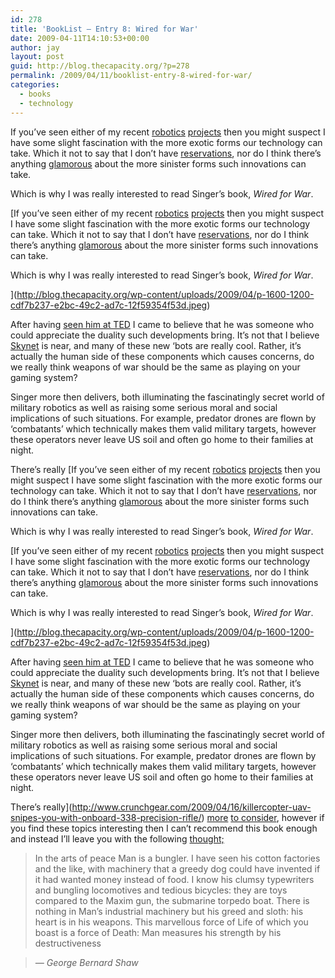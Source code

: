 ```yaml
---
id: 278
title: 'BookList – Entry 8: Wired for War'
date: 2009-04-11T14:10:53+00:00
author: jay
layout: post
guid: http://blog.thecapacity.org/?p=278
permalink: /2009/04/11/booklist-entry-8-wired-for-war/
categories:
  - books
  - technology
---
```

If you’ve seen either of my recent [robotics](http://blog.thecapacity.org/2009/03/26/greetings-officefighter/) [projects](http://blog.thecapacity.org/2009/01/13/wiimote-controlled-coil-gun/) then you might suspect I have some slight fascination with the more exotic forms our technology can take. Which it not to say that I don’t have [reservations](http://www.rubyinside.com/skynet-ruby-implementation-of-mapreduce-685.html), nor do I think there’s anything [glamorous](http://www.crunchgear.com/2009/05/20/nice-stems-gundam/) about the more sinister forms such innovations can take.

Which is why I was really interested to read Singer’s book, _Wired for War_.

[If you’ve seen either of my recent [robotics](http://blog.thecapacity.org/2009/03/26/greetings-officefighter/) [projects](http://blog.thecapacity.org/2009/01/13/wiimote-controlled-coil-gun/) then you might suspect I have some slight fascination with the more exotic forms our technology can take. Which it not to say that I don’t have [reservations](http://www.rubyinside.com/skynet-ruby-implementation-of-mapreduce-685.html), nor do I think there’s anything [glamorous](http://www.crunchgear.com/2009/05/20/nice-stems-gundam/) about the more sinister forms such innovations can take.

Which is why I was really interested to read Singer’s book, _Wired for War_.

](http://blog.thecapacity.org/wp-content/uploads/2009/04/p-1600-1200-cdf7b237-e2bc-49c2-ad7c-12f59354f53d.jpeg) 

After having [seen him at TED](http://www.ted.com/index.php/talks/pw_singer_on_robots_of_war.html) I came to believe that he was someone who could appreciate the duality such developments bring. It’s not that I believe [Skynet](http://twitter.com/SkynetResearch) is near, and many of these new ‘bots are really cool. Rather, it’s actually the human side of these components which causes concerns, do we really think weapons of war should be the same as playing on your gaming system?

Singer more then delivers, both illuminating the fascinatingly secret world of military robotics as well as raising some serious moral and social implications of such situations. For example, predator drones are flown by ‘combatants’ which technically makes them valid military targets, however these operators never leave US soil and often go home to their families at night.

There’s really [If you’ve seen either of my recent [robotics](http://blog.thecapacity.org/2009/03/26/greetings-officefighter/) [projects](http://blog.thecapacity.org/2009/01/13/wiimote-controlled-coil-gun/) then you might suspect I have some slight fascination with the more exotic forms our technology can take. Which it not to say that I don’t have [reservations](http://www.rubyinside.com/skynet-ruby-implementation-of-mapreduce-685.html), nor do I think there’s anything [glamorous](http://www.crunchgear.com/2009/05/20/nice-stems-gundam/) about the more sinister forms such innovations can take.

Which is why I was really interested to read Singer’s book, _Wired for War_.

[If you’ve seen either of my recent [robotics](http://blog.thecapacity.org/2009/03/26/greetings-officefighter/) [projects](http://blog.thecapacity.org/2009/01/13/wiimote-controlled-coil-gun/) then you might suspect I have some slight fascination with the more exotic forms our technology can take. Which it not to say that I don’t have [reservations](http://www.rubyinside.com/skynet-ruby-implementation-of-mapreduce-685.html), nor do I think there’s anything [glamorous](http://www.crunchgear.com/2009/05/20/nice-stems-gundam/) about the more sinister forms such innovations can take.

Which is why I was really interested to read Singer’s book, _Wired for War_.

](http://blog.thecapacity.org/wp-content/uploads/2009/04/p-1600-1200-cdf7b237-e2bc-49c2-ad7c-12f59354f53d.jpeg) 

After having [seen him at TED](http://www.ted.com/index.php/talks/pw_singer_on_robots_of_war.html) I came to believe that he was someone who could appreciate the duality such developments bring. It’s not that I believe [Skynet](http://twitter.com/SkynetResearch) is near, and many of these new ‘bots are really cool. Rather, it’s actually the human side of these components which causes concerns, do we really think weapons of war should be the same as playing on your gaming system?

Singer more then delivers, both illuminating the fascinatingly secret world of military robotics as well as raising some serious moral and social implications of such situations. For example, predator drones are flown by ‘combatants’ which technically makes them valid military targets, however these operators never leave US soil and often go home to their families at night.

There’s really](http://www.crunchgear.com/2009/04/16/killercopter-uav-snipes-you-with-onboard-338-precision-rifle/) [more](http://www.engadget.com/2009/04/20/apples-ipod-touch-tackling-networked-warfare-for-us-military/) [to consider](http://www.newsweek.com/id/194623), however if you find these topics interesting then I can’t recommend this book enough and instead I’ll leave you with the following [thought;](http://www.knowprose.com/node/12260)

> In the arts of peace Man is a bungler. I have seen his cotton factories and the like, with machinery that a greedy dog could have invented if it had wanted money instead of food. I know his clumsy typewriters and bungling locomotives and tedious bicycles: they are toys compared to the Maxim gun, the submarine torpedo boat. There is nothing in Man’s industrial machinery but his greed and sloth: his heart is in his weapons. This marvellous force of Life of which you boast is a force of Death: Man measures his strength by his destructiveness
  
> <cite>— George Bernard Shaw </cite>
